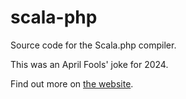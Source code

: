 # scala-php

Source code for the Scala.php compiler.

This was an April Fools' joke for 2024.

Find out more on [the website](https://scala-php.org).
